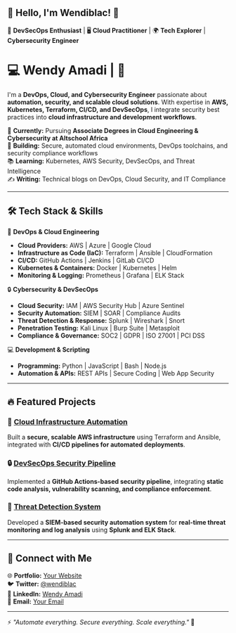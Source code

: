 ## 👋 Hello, I'm Wendiblac! 🚀  
🔹 **DevSecOps Enthusiast** | 🖥️ **Cloud Practitioner** | 🌍 **Tech Explorer** | **Cybersecurity Engineer**

# 💻 Wendy Amadi |  🚀  
I'm a **DevOps, Cloud, and Cybersecurity Engineer** passionate about **automation, security, and scalable cloud solutions**. With expertise in **AWS, Kubernetes, Terraform, CI/CD, and DevSecOps**, I integrate security best practices into **cloud infrastructure and development workflows**.  

📍 **Currently:** Pursuing **Associate Degrees in Cloud Engineering & Cybersecurity at Altschool Africa**  
🔭 **Building:** Secure, automated cloud environments, DevOps toolchains, and security compliance workflows  
📚 **Learning:** Kubernetes, AWS Security, DevSecOps, and Threat Intelligence  
✍️ **Writing:** Technical blogs on DevOps, Cloud Security, and IT Compliance  

---

## 🛠️ Tech Stack & Skills  

🚀 **DevOps & Cloud Engineering**  
- **Cloud Providers:** AWS | Azure | Google Cloud  
- **Infrastructure as Code (IaC):** Terraform | Ansible | CloudFormation  
- **CI/CD:** GitHub Actions | Jenkins | GitLab CI/CD  
- **Kubernetes & Containers:** Docker | Kubernetes | Helm  
- **Monitoring & Logging:** Prometheus | Grafana | ELK Stack  

🔒 **Cybersecurity & DevSecOps**  
- **Cloud Security:** IAM | AWS Security Hub | Azure Sentinel  
- **Security Automation:** SIEM | SOAR | Compliance Audits  
- **Threat Detection & Response:** Splunk | Wireshark | Snort  
- **Penetration Testing:** Kali Linux | Burp Suite | Metasploit  
- **Compliance & Governance:** SOC2 | GDPR | ISO 27001 | PCI DSS  

💻 **Development & Scripting**  
- **Programming:** Python | JavaScript | Bash | Node.js  
- **Automation & APIs:** REST APIs | Secure Coding | Web App Security  

---

## 🔥 Featured Projects  

### 🚀 [Cloud Infrastructure Automation](https://github.com/your-repo)  
Built a **secure, scalable AWS infrastructure** using Terraform and Ansible, integrated with **CI/CD pipelines for automated deployments**.  

### 🔒 [DevSecOps Security Pipeline](https://github.com/your-repo)  
Implemented a **GitHub Actions-based security pipeline**, integrating **static code analysis, vulnerability scanning, and compliance enforcement**.  

### 📡 [Threat Detection System](https://github.com/your-repo)  
Developed a **SIEM-based security automation system** for **real-time threat monitoring and log analysis** using **Splunk and ELK Stack**.  

---

## 📌 Connect with Me  

🌐 **Portfolio:** [Your Website](https://yourwebsite.com)  
🐦 **Twitter:** [@wendiblac](https://twitter.com/yourhandle)  
💼 **LinkedIn:** [Wendy Amadi](https://linkedin.com/in/yourprofile)  
📧 **Email:** [Your Email](mailto:your-email@example.com)  

---

⚡️ _"Automate everything. Secure everything. Scale everything."_ 🚀  
